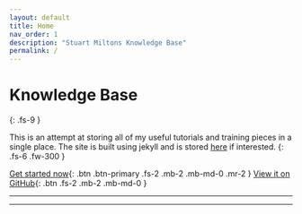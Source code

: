 ```yaml
---
layout: default
title: Home
nav_order: 1
description: "Stuart Miltons Knowledge Base"
permalink: /
---
```


# Knowledge Base
{: .fs-9 }

This is an attempt at storing all of my useful tutorials and training pieces in a single place.
The site is built using jekyll and is stored [here](https://github.com/stuartgmilton/stuartgmilton.github.io) if interested.
{: .fs-6 .fw-300 }

[Get started now](#getting-started){: .btn .btn-primary .fs-2 .mb-2 .mb-md-0 .mr-2 }
[View it on GitHub](https://github.com/stuartgmilton/web_test){: .btn .fs-2 .mb-2 .mb-md-0 }

---

---

